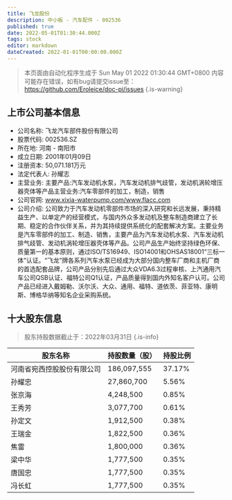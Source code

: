 ```yaml
---
title: 飞龙股份
description: 中小板 - 汽车配件 - 002536
published: true
date: 2022-05-01T01:30:44.000Z
tags: stock
editor: markdown
dateCreated: 2022-01-01T00:00:00.000Z
---
```


> 本页面由自动化程序生成于 Sun May 01 2022 01:30:44 GMT+0800
> 内容可能存在错误，如有bug请提交issue至：https://github.com/Eroleice/doc-pi/issues
{.is-warning}

## 上市公司基本信息
- 公司名称: 飞龙汽车部件股份有限公司
- 股票代码: 002536.SZ
- 所在地: 河南 - 南阳市
- 成立日期: 2001年01月09日
- 注册资本: 50,071.181万元
- 法定代表人: 孙耀志
- 主营业务: 主要产品:汽车发动机水泵，汽车发动机排气歧管，发动机涡轮增压器壳体等产品主营业务:汽车零部件的加工，制造，销售
- 公司官网: www.xixia-waterpump.com/www.flacc.com
- 公司介绍: 公司致力于汽车发动机零部件市场的深入研究和长远发展，秉持精益生产、以单定产的经营模式，与国内外众多发动机及整车制造商建立了长期、稳定的合作伙伴关系，并为其持续提供系统化的配套解决方案。主要业务是汽车零部件的加工、制造、销售，主要产品为汽车发动机水泵、汽车发动机排气歧管、发动机涡轮增压器壳体等产品。公司产品生产始终坚持绿色环保、质量第一的基本原则，通过ISO/TS16949、ISO14001和OHSAS18001“三标一体”认证。“飞龙”牌各系列汽车水泵已经成为大部分国内整车厂商和主机厂商的首选配套品牌，公司产品分别先后通过大众VDA6.3过程审核、上汽通用汽车公司QSB认证、福特公司Q1认证，产品质量得到国内外知名客户认可。公司产品已经进入戴姆勒、沃尔沃、大众、通用、福特、道依茨、菲亚特、康明斯、博格华纳等知名企业采购系统。


## 十大股东信息
> 股东持股数据截止于：2022年03月31日
{.is-info}

| 股东名称 | 持股数量（股） | 持股比例 |
| --- | --- | --- |
| 河南省宛西控股股份有限公司 | 186,097,555 | 37.17% |
| 孙耀忠 | 27,860,700 | 5.56% |
| 张京海 | 4,248,500 | 0.85% |
| 王秀芳 | 3,077,700 | 0.61% |
| 孙定文 | 1,912,500 | 0.38% |
| 王瑞金 | 1,822,500 | 0.36% |
| 焦雷 | 1,800,000 | 0.36% |
| 梁中华 | 1,777,500 | 0.35% |
| 唐国忠 | 1,777,500 | 0.35% |
| 冯长虹 | 1,777,500 | 0.35% |




